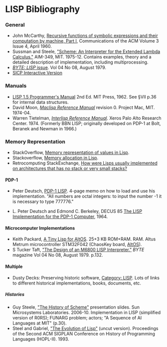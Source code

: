 LISP Bibliography
=================

### General

- John McCarthy, [Recursive functions of symbolic expressions and
  their computation by machine, Part I][mccarthy], Communications of
  the ACM Volume 3 Issue 4, April 1960.
- Sussman and Steele, ["Scheme: An Interpreter for the Extended Lambda
  Calculus."][r0rs] AIM-349, MIT. 1975-12. Contains examples, theory
  and a detailed description of implementation, including
  multiprocessing.
- [_BYTE: LISP_ issue][byte7908]. Vol 04 No 08, August 1979.
- [SICP Interactive Version][isicp]

### Manuals

- [LISP 1.5 Programmer's Manual][lisp1.5] 2nd Ed. MIT Press, 1962. See
  §VII p.36 for internal data structures.
- David Moon, [_Maclisp Reference Manual_][moonual] revision 0.
  Project Mac, MIT. 1974-04.
- Warren Tietelman, [_Interlisp Reference Manual_][interlisp74]. Xeros
  Palo Alto Research Center. 1974. (Formerly BBN LISP; originally
  developed on PDP-1 at Bolt, Beranek and Newman in 1966.)

### Memory Representation

- StackOverflow, [Memory representation of values in Lisp][so 28128620].
- Stackoverflow, [Memory allocation in Lisp][so 6758308].
- Retrocomputing StackExchange, [How were Lisps usually implemented on
  architectures that has no stack or very small stacks?][rc 1681]

#### PDP-1

- Peter Deutsch, [PDP-1 LISP][pdp1-memo]. 4-page memo on how to load
  and use his implementation. "All numbers are octal integers: to
  input the number -1 it is necessary to type 777776."
* L. Peter Deutsch and Edmond C. Berkeley, DECUS 85 [The LISP
  Implementation for the PDP-1 Computer][pdp1], 1964.


#### Microcomputer Implementations

- Keith Packard, [A Tiny Lisp for AltOS][altos-lisp]. 25+3 KB ROM+RAM.
  RAM. Altus Metrum microcontroller STM32F042 (ChaosKey board,
  [AltOS]).
- S Tucker Taft, ["The Design of an M6800 LISP Interpreter."][taft79]
  _BYTE_ magazine Vol 04 No 08, August
  1979. p.132.

#### Multiple

- Dusty Decks: Preserving historic software, [Category: LISP][dusty].
  Lots of links to different historical implementations, books,
  documents, etc.

##### Histories

- Guy Steele, ["The History of Scheme"][steele06] presentation slides.
  Sun Microsystems Laboratories. 2006-10. Implementation in LISP
  (simplified version of R0RS); FUNARG problem; actors; "A Sequence of
  AI Languages at MIT" (p.30).
- Steel and Gabriel, ["The Evolution of Lisp"][eol93] (uncut version).
  Proceedings of the Second ACM SIGPLAN Conference on History of
  Programming Languages (HOPL-II). 1993.



<!-------------------------------------------------------------------->

<!-- General -->
[altos-lisp]: https://keithp.com/blogs/AltOS-Lisp/
[byte7908]: https://archive.org/details/BYTE_Vol_04-08_1979-08_Lisp
[isicp]: https://xuanji.appspot.com/isicp/
[mccarthy]: https://dl.acm.org/citation.cfm?id=367199
[r0rs]: https://web.archive.org/web/20171201033214/http://repository.readscheme.org/ftp/papers/ai-lab-pubs/AIM-349.pdf

<!-- Manuals -->
[interlisp74]: https://archive.org/details/bitsavers_xeroxinterfMan_35779510
[lisp1.5]: http://web.cse.ohio-state.edu/~rountev.1/6341/pdf/Manual.pdf
[moonual]: https://en.wikipedia.org/wiki/David_A._Moon

<!-- Memory Representation -->
[rc 1681]: https://retrocomputing.stackexchange.com/q/1681/7208
[so 28128620]: https://stackoverflow.com/q/28128620/107294
[so 6758308]: https://stackoverflow.com/q/6758308/107294

<!-- PDP-1 -->
[pdp1-alt]: https://archive.computerhistory.org/resources/text/DEC/pdp-1/DEC.pdp_1.1964.102650371.pdf
[pdp1-memo]: https://archive.org/details/bitsavers_mitrlepdp1P_420747
[pdp1]: https://www.computerhistory.org/pdp-1/_media/pdf/DEC.pdp_1.1964.102650371.pdf

<!-- Microcomputer Implementations -->
[altos]: https://altusmetrum.org/AltOS/
[taft79]: https://archive.org/details/BYTE_Vol_04-08_1979-08_Lisp/page/n133

<!-- Multiple -->
[dusty]: https://mcjones.org/dustydecks/archives/category/lisp/

<!-- Histories -->
[eol93]: https://dreamsongs.com/Files/HOPL2-Uncut.pdf
[steele06]: https://web.archive.org/web/20190526064413/www-mips.unice.fr/~roy/JAOO-SchemeHistory-2006public.pdf
